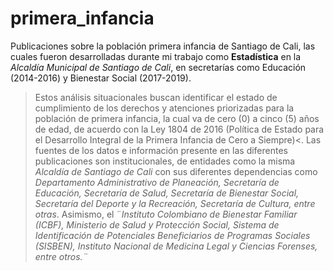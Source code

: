 # primera_infancia
Publicaciones sobre la población primera infancia de Santiago de Cali, las cuales fueron desarrolladas durante mi trabajo como **Estadística** en la *Alcaldía Municipal de Santiago de Cali*, en secretarías como Educación (2014-2016) y Bienestar Social (2017-2019).
>Estos análisis situacionales buscan identificar el estado de cumplimiento de los derechos y atenciones priorizadas para la población de primera infancia, la cual va de cero (0) a cinco (5) años de edad, de acuerdo con la Ley 1804 de 2016 (Política de Estado para el Desarrollo Integral de la Primera Infancia de Cero a Siempre)<.
Las fuentes de los datos e  información presente en las diferentes publicaciones son institucionales, de entidades como la misma *Alcaldía de Santiago de Cali* con sus diferentes dependencias como *Departamento Administrativo de Planeación, Secretaría de Educación, Secretaría de Salud, Secretaría de Bienestar Social, Secretaría del Deporte y la Recreación, Secretaría de Cultura, entre otras*. Asimismo, el ¨*Instituto Colombiano de Bienestar Familiar (ICBF), Ministerio de Salud y Protección Social, Sistema de Identificación de Potenciales Beneficiarios de Programas Sociales (SISBEN), Instituto Nacional de Medicina Legal y Ciencias Forenses, entre otros.¨*
